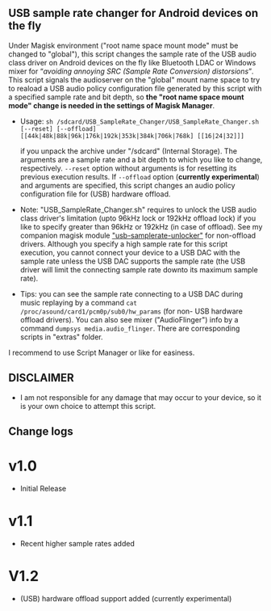 ## USB sample rate changer for Android devices on the fly

Under Magisk environment ("root name space mount mode" must be changed to "global"), this script changes the sample rate of the USB audio class driver on Android devices on the fly like Bluetooth LDAC or Windows mixer for <q><em>avoiding annoying SRC (Sample Rate Conversion) distorsions</em></q>. This script signals the audioserver on the "global" mount name space to try to reaload a USB audio policy configuration file generated by this script with a specified sample rate and bit depth, so <strong>the "root name space mount mode" change is needed in the settings of Magisk Manager</strong>.

* Usage: `sh /sdcard/USB_SampleRate_Changer/USB_SampleRate_Changer.sh [--reset] [--offload] [[44k|48k|88k|96k|176k|192k|353k|384k|706k|768k] [[16|24|32]]]`

  if you unpack the archive under "/sdcard" (Internal Storage). The arguments are a sample rate and a bit depth to which you like to change, respectively.
`--reset` option without arguments is for resetting its previous execution results. If `--offload` option (<strong>currently experimental</strong>) and arguments are specified, this script changes an audio policy configuration file for (USB) hardware offload.
* Note: "USB_SampleRate_Changer.sh" requires to unlock the USB audio class driver's limitation (upto 96kHz lock or 192kHz offload lock) if you like to specify greater than 96kHz or 192kHz (in case of offload). See my companion magisk module ["usb-samplerate-unlocker"](https://github.com/yzyhk904/usb-samplerate-unlocker) for non-offload drivers. Although you specify a high sample rate for this script execution, you cannot connect your device to a USB DAC with the sample rate unless the USB DAC supports the sample rate (the USB driver will limit the connecting sample rate downto its maximum sample rate).
* Tips: you can see the sample rate connecting to a USB DAC during music replaying by a command `cat /proc/asound/card1/pcm0p/sub0/hw_params` (for non- USB hardware offload drivers). You can also see mixer ("AudioFlinger") info by a command `dumpsys media.audio_flinger`. There are corresponding scripts in "extras" folder.

I recommend to use Script Manager or like for easiness.

## DISCLAIMER

* I am not responsible for any damage that may occur to your device, 
   so it is your own choice to attempt this script.

## Change logs

# v1.0
* Initial Release

# v1.1
* Recent higher sample rates added

# V1.2
* (USB) hardware offload support added (currently experimental)
